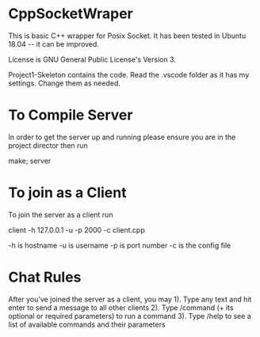 # CppSocketWraper
This is basic C++ wrapper for Posix Socket. It has been tested in Ubuntu 18.04 -- it can be improved. 

License is GNU General Public License's Version 3.  

Project1-Skeleton contains the code. Read the .vscode folder as it has my settings. Change them as needed. 

# To Compile Server
In order to get the server up and running please ensure you are in the project director then run

make; server

# To join as a Client
To join the server as a client run

client -h 127.0.0.1 -u <username> -p 2000 -c client.cpp
  
  -h is hostname 
  -u is username
  -p is port number
  -c is the config file

# Chat Rules
After you've joined the server as a client, you may
1). Type any text and hit enter to send a message to all other clients
2). Type /command (+ its optional or required parameters) to run a command
3). Type /help to see a list of available commands and their parameters
